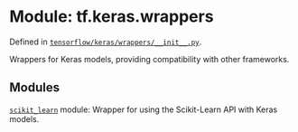 <div itemscope itemtype="http://developers.google.com/ReferenceObject">
<meta itemprop="name" content="tf.keras.wrappers" />
</div>

# Module: tf.keras.wrappers



Defined in [`tensorflow/keras/wrappers/__init__.py`](https://www.tensorflow.org/code/tensorflow/keras/wrappers/__init__.py).

Wrappers for Keras models, providing compatibility with other frameworks.

## Modules

[`scikit_learn`](../../tf/keras/wrappers/scikit_learn.md) module: Wrapper for using the Scikit-Learn API with Keras models.

